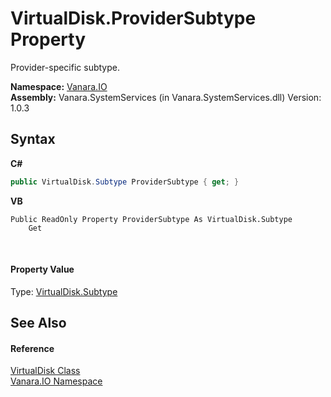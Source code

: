 # VirtualDisk.ProviderSubtype Property 
 

Provider-specific subtype.

**Namespace:**&nbsp;<a href="d3362b0a-0ff5-4e50-dbee-d2c8d2fbae9f">Vanara.IO</a><br />**Assembly:**&nbsp;Vanara.SystemServices (in Vanara.SystemServices.dll) Version: 1.0.3

## Syntax

**C#**<br />
``` C#
public VirtualDisk.Subtype ProviderSubtype { get; }
```

**VB**<br />
``` VB
Public ReadOnly Property ProviderSubtype As VirtualDisk.Subtype
	Get
```

<br />

#### Property Value
Type: <a href="6390e2d3-35b8-daa4-bbe9-ea6c5649f01f">VirtualDisk.Subtype</a>

## See Also


#### Reference
<a href="14596a99-aae8-0fef-6be2-950bbcd08026">VirtualDisk Class</a><br /><a href="d3362b0a-0ff5-4e50-dbee-d2c8d2fbae9f">Vanara.IO Namespace</a><br />